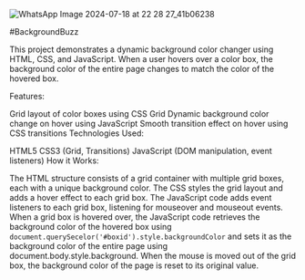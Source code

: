 ![WhatsApp Image 2024-07-18 at 22 28 27_41b06238](https://github.com/user-attachments/assets/17c5fe43-79f9-4cc8-b41d-7a12b643c167)




#BackgroundBuzz

This project demonstrates a dynamic background color changer using HTML, CSS, and JavaScript. When a user hovers over a color box, the background color of the entire page changes to match the color of the hovered box.

Features:

Grid layout of color boxes using CSS Grid
Dynamic background color change on hover using JavaScript
Smooth transition effect on hover using CSS transitions
Technologies Used:

HTML5
CSS3 (Grid, Transitions)
JavaScript (DOM manipulation, event listeners)
How it Works:

The HTML structure consists of a grid container with multiple grid boxes, each with a unique background color.
The CSS styles the grid layout and adds a hover effect to each grid box.
The JavaScript code adds event listeners to each grid box, listening for mouseover and mouseout events.
When a grid box is hovered over, the JavaScript code retrieves the background color of the hovered box using ` document.querySecelor('#boxid').style.backgroundColor ` and sets it as the background color of the entire page using document.body.style.background.
When the mouse is moved out of the grid box, the background color of the page is reset to its original value.
